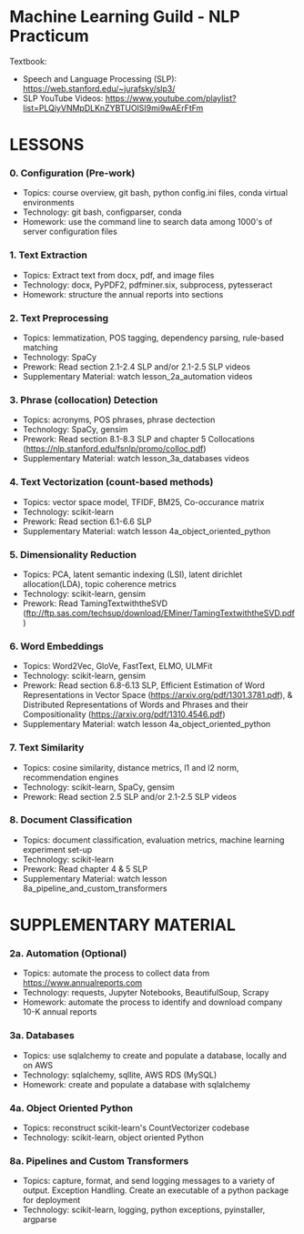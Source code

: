 # Machine Learning Guild - NLP Practicum

Textbook: 
- Speech and Language Processing (SLP): https://web.stanford.edu/~jurafsky/slp3/
- SLP YouTube Videos: https://www.youtube.com/playlist?list=PLQiyVNMpDLKnZYBTUOlSI9mi9wAErFtFm


# LESSONS

### 0. Configuration (Pre-work)
*  Topics: course overview, git bash, python config.ini files, conda virtual environments
*  Technology: git bash, configparser, conda
*  Homework: use the command line to search data among 1000's of server configuration files

### 1. Text Extraction
*  Topics: Extract text from docx, pdf, and image files
*  Technology: docx, PyPDF2, pdfminer.six, subprocess, pytesseract
*  Homework: structure the annual reports into sections

### 2. Text Preprocessing
*  Topics: lemmatization, POS tagging, dependency parsing, rule-based matching
*  Technology: SpaCy
*  Prework: Read section 2.1-2.4 SLP and/or 2.1-2.5 SLP videos
*  Supplementary Material: watch lesson_2a_automation videos

### 3. Phrase (collocation) Detection
*  Topics: acronyms, POS phrases, phrase dectection
*  Technology: SpaCy, gensim
*  Prework: Read section 8.1-8.3 SLP and chapter 5 Collocations (https://nlp.stanford.edu/fsnlp/promo/colloc.pdf)
*  Supplementary Material: watch lesson_3a_databases videos

### 4. Text Vectorization (count-based methods)
*  Topics: vector space model, TFIDF, BM25, Co-occurance matrix
*  Technology: scikit-learn
*  Prework: Read section 6.1-6.6 SLP
*  Supplementary Material: watch lesson 4a_object_oriented_python

### 5. Dimensionality Reduction
*  Topics: PCA, latent semantic indexing (LSI), latent dirichlet allocation(LDA), topic coherence metrics
*  Technology: scikit-learn, gensim
*  Prework: Read TamingTextwiththeSVD (ftp://ftp.sas.com/techsup/download/EMiner/TamingTextwiththeSVD.pdf)

### 6. Word Embeddings 
* Topics: Word2Vec, GloVe, FastText, ELMO, ULMFit 
* Technology: scikit-learn, gensim
* Prework: Read section 6.8-6.13 SLP, Efficient Estimation of Word Representations in Vector Space (https://arxiv.org/pdf/1301.3781.pdf), & Distributed Representations of Words and Phrases
and their Compositionality (https://arxiv.org/pdf/1310.4546.pdf)
*  Supplementary Material: watch lesson 4a_object_oriented_python

### 7. Text Similarity
*  Topics: cosine similarity, distance metrics, l1 and l2 norm, recommendation engines
*  Technology: scikit-learn, SpaCy, gensim
*  Prework: Read section 2.5 SLP and/or 2.1-2.5 SLP videos

### 8. Document Classification
*  Topics: document classification, evaluation metrics, machine learning experiment set-up
*  Technology: scikit-learn
*  Prework: Read chapter 4 & 5 SLP
*  Supplementary Material: watch lesson 8a_pipeline_and_custom_transformers


# SUPPLEMENTARY MATERIAL

### 2a. Automation (Optional)
*  Topics: automate the process to collect data from https://www.annualreports.com
*  Technology: requests, Jupyter Notebooks, BeautifulSoup, Scrapy
*  Homework: automate the process to identify and download company 10-K annual reports

### 3a. Databases
*  Topics: use sqlalchemy to create and populate a database, locally and on AWS
*  Technology: sqlalchemy, sqllite, AWS RDS (MySQL)
*  Homework: create and populate a database with sqlalchemy

### 4a. Object Oriented Python
*  Topics: reconstruct scikit-learn's CountVectorizer codebase
*  Technology: scikit-learn, object oriented Python

### 8a. Pipelines and Custom Transformers
*  Topics: capture, format, and send logging messages to a variety of output. Exception Handling. Create an executable of a python package for deployment
*  Technology: scikit-learn, logging, python exceptions, pyinstaller, argparse